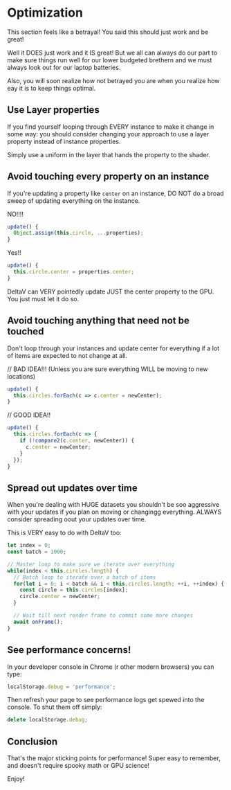 # Optimization

This section feels like a betrayal! You said this should just work and be great!

Well it DOES just work and it IS great! But we all can always do our part to make sure things
run well for our lower budgeted brethern and we must always look out for our laptop batteries.

Also, you will soon realize how not betrayed you are when you realize how eay it is to keep things
optimal.

## Use Layer properties

If you find yourself looping through EVERY instance to make it change in some way: you should
consider changing your approach to use a layer property instead of instance properties.

Simply use a uniform in the layer that hands the property to the shader.

## Avoid touching every property on an instance

If you're updating a property like `center` on an instance, DO NOT do a broad sweep of updating
everything on the instance.

NO!!!!
```javascript
update() {
  Object.assign(this.circle, ...properties);
}
```

Yes!!
```javascript
update() {
  this.circle.center = properties.center;
}
```

DeltaV can VERY pointedly update JUST the center property to the GPU. You just must let it do so.

## Avoid touching anything that need not be touched

Don't loop through your instances and update center for everything if a lot of items are expected
to not change at all.

// BAD IDEA!!! (Unless you are sure everything WILL be moving to new locations)
```javascript
update() {
  this.circles.forEach(c => c.center = newCenter);
}
```

// GOOD IDEA!!
```javascript
update() {
  this.circles.forEach(c => {
    if (!compare2(c.center, newCenter)) {
      c.center = newCenter;
    }
  });
}
```

## Spread out updates over time

When you're dealing with HUGE datasets you shouldn't be soo aggressive with your updates if you plan
on moving or changingg everything. ALWAYS consider spreading oout your updates over time.

This is VERY easy to do with DeltaV too:

```javascript
let index = 0;
const batch = 1000;

// Master loop to make sure we iterate over everything
while(index < this.circles.length) {
  // Batch loop to iterate over a batch of items
  for(let i = 0; i < batch && i < this.circles.length; ++i, ++index) {
    const circle = this.circles[index];
    circle.center = newCenter;
  }

  // Wait till next render frame to commit some more changes
  await onFrame();
}
```

## See performance concerns!

In your developer console in Chrome (r other modern browsers) you can type:

```javascript
localStorage.debug = 'performance';
```

Then refresh your page to see performance logs get spewed into the console.
To shut them off simply:

```javascript
delete localStorage.debug;
```

## Conclusion

That's the major sticking points for performance! Super easy to remember, and doesn't require
spooky math or GPU science!

Enjoy!
